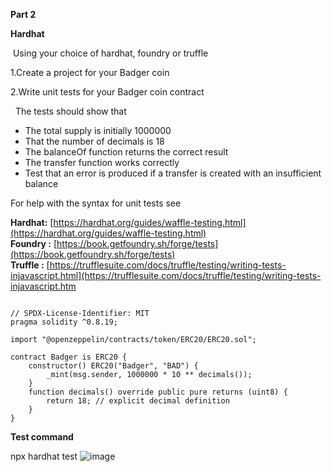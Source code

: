 **Part 2**

**Hardhat**

 Using your choice of hardhat, foundry or truffle 

1.Create a project for your Badger coin 

2.Write unit tests for your Badger coin contract 

  The tests should show that 

*   The total supply is initially 1000000 
*   That the number of decimals is 18 
*   The balanceOf function returns the correct result 
*   The transfer function works correctly 
*   Test that an error is produced if a transfer is created with an insufficient balance

For help with the syntax for unit tests see

**Hardhat:** [https://hardhat.org/guides/waffle-testing.html](https://hardhat.org/guides/waffle-testing.html)  
**Foundry :** [https://book.getfoundry.sh/forge/tests](https://book.getfoundry.sh/forge/tests)  
**Truffle :** [https://trufflesuite.com/docs/truffle/testing/writing-tests-injavascript.html](https://trufflesuite.com/docs/truffle/testing/writing-tests-injavascript.htm
```solidity

// SPDX-License-Identifier: MIT
pragma solidity ^0.8.19;

import "@openzeppelin/contracts/token/ERC20/ERC20.sol";

contract Badger is ERC20 {
    constructor() ERC20("Badger", "BAD") {
        _mint(msg.sender, 1000000 * 10 ** decimals());
    }
    function decimals() override public pure returns (uint8) {
        return 18; // explicit decimal definition
    }
}

```
**Test command**

npx hardhat test
![image](https://user-images.githubusercontent.com/64911708/225494762-5ecc021c-cf93-4d96-80b3-0b4285d51e9f.png)
